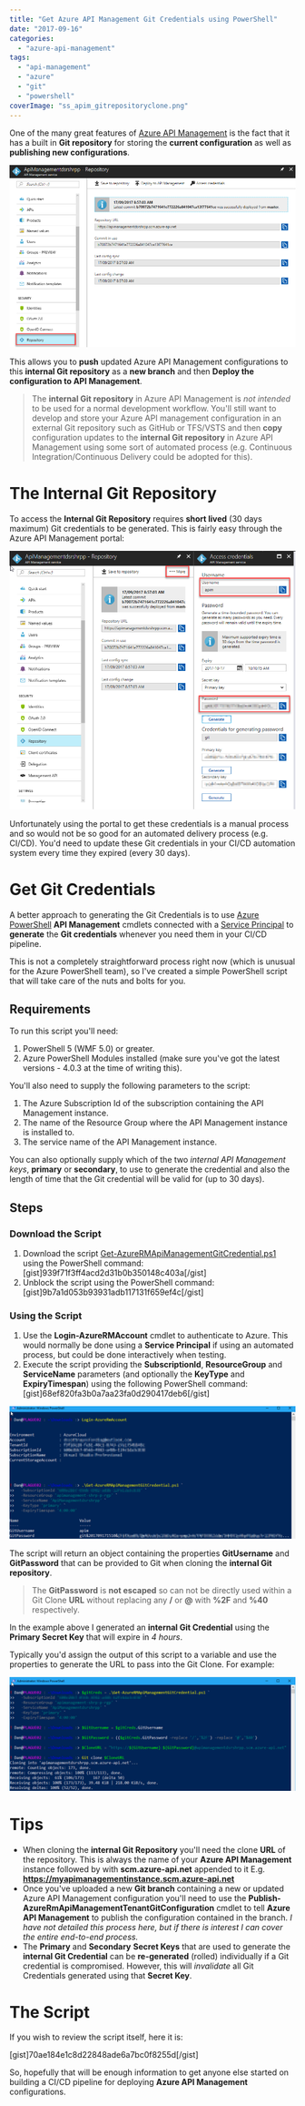 ```yaml
---
title: "Get Azure API Management Git Credentials using PowerShell"
date: "2017-09-16"
categories: 
  - "azure-api-management"
tags: 
  - "api-management"
  - "azure"
  - "git"
  - "powershell"
coverImage: "ss_apim_gitrepositoryclone.png"
---
```


One of the many great features of [Azure API Management](https://azure.microsoft.com/en-us/services/api-management/) is the fact that it has a built in **Git repository** for storing the **current configuration** as well as **publishing new configurations**.

![ss_apim_gitrepository](images/ss_apim_gitrepository.png)

This allows you to **push** updated Azure API Management configurations to this **internal Git repository** as a **new branch** and then **Deploy the configuration to API Management**.

> The **internal Git repository** in Azure API Management is _not intended_ to be used for a normal development workflow. You'll still want to develop and store your Azure API management configuration in an external Git repository such as GitHub or TFS/VSTS and then **copy** configuration updates to the **internal Git repository** in Azure API Management using some sort of automated process (e.g. Continuous Integration/Continuous Delivery could be adopted for this).

# The Internal Git Repository

To access the **Internal Git Repository** requires **short lived** (30 days maximum) Git credentials to be generated. This is fairly easy through the Azure API Management portal:

![ss_apim_gitrepositorygeneratecreds](images/ss_apim_gitrepositorygeneratecreds.png)

Unfortunately using the portal to get these credentials is a manual process and so would not be so good for an automated delivery process (e.g. CI/CD). You'd need to update these Git credentials in your CI/CD automation system every time they expired (every 30 days).

# Get Git Credentials

A better approach to generating the Git Credentials is to use [Azure PowerShell](https://docs.microsoft.com/en-us/powershell/azure/install-azurerm-ps?view=azurermps-4.3.1) **API Management** cmdlets connected with a [Service Principal](https://docs.microsoft.com/en-us/azure/active-directory/develop/active-directory-application-objects) to **generate** the **Git credentials** whenever you need them in your CI/CD pipeline.

This is not a completely straightforward process right now (which is unusual for the Azure PowerShell team), so I've created a simple PowerShell script that will take care of the nuts and bolts for you.

## Requirements

To run this script you'll need:

1. PowerShell 5 (WMF 5.0) or greater.
2. Azure PowerShell Modules installed (make sure you've got the latest versions - 4.0.3 at the time of writing this).

You'll also need to supply the following parameters to the script:

1. The Azure Subscription Id of the subscription containing the API Management instance.
2. The name of the Resource Group where the API Management instance is installed to.
3. The service name of the API Management instance.

You can also optionally supply which of the two _internal API Management keys_, **primary** or **secondary**, to use to generate the credential and also the length of time that the Git credential will be valid for (up to 30 days).

## Steps

### Download the Script

1. Download the script [Get-AzureRMApiManagementGitCredential.ps1](https://gist.github.com/PlagueHO/70ae184e1c8d22848ade6a7bc0f8255d) using the PowerShell command:\[gist\]939f71f3ff4acd2d31b0b350148c403a\[/gist\]
2. Unblock the script using the PowerShell command:\[gist\]9b7a1d053b93931adb117131f659ef4c\[/gist\]

### Using the Script

1. Use the **Login-AzureRMAccount** cmdlet to authenticate to Azure. This would normally be done using a **Service Principal** if using an automated process, but could be done interactively when testing.
2. Execute the script providing the **SubscriptionId**, **ResourceGroup** and **ServiceName** parameters (and optionally the **KeyType** and **ExpiryTimespan**) using the following PowerShell command:\[gist\]68ef820fa3b0a7aa23fa0d290417deb6\[/gist\]

![ss_apim_gitrepositoryinvoke](images/ss_apim_gitrepositoryinvoke.png)

The script will return an object containing the properties **GitUsername** and **GitPassword** that can be provided to Git when cloning the **internal Git repository**.

> The **GitPassword** is **not escaped** so can not be directly used within a Git Clone **URL** without replacing any **/** or **@** with **%2F** and **%40** respectively.

In the example above I generated an **internal Git Credential** using the **Primary Secret Key** that will expire in _4 hours_.

Typically you'd assign the output of this script to a variable and use the properties to generate the URL to pass into the Git Clone. For example:

![ss_apim_gitrepositoryclone](images/ss_apim_gitrepositoryclone.png)

# Tips

- When cloning the **internal Git Repository** you'll need the clone **URL** of the repository. This is always the name of your **Azure API Management** instance followed by with **scm.azure-api.net** appended to it E.g. **https://myapimanagementinstance.scm.azure-api.net**
- Once you've uploaded a new **Git branch** containing a new or updated Azure API Management configuration you'll need to use the **Publish-AzureRmApiManagementTenantGitConfiguration** cmdlet to tell **Azure API Management** to publish the configuration contained in the branch. _I have not detailed this process here, but if there is interest I can cover the entire end-to-end process._
- The **Primary** and **Secondary** **Secret Keys** that are used to generate the **internal Git Credential** can be **re-generated** (rolled) individually if a Git credential is compromised. However, this will _invalidate_ all Git Credentials generated using that **Secret Key**.

# The Script

If you wish to review the script itself, here it is:

\[gist\]70ae184e1c8d22848ade6a7bc0f8255d\[/gist\]

So, hopefully that will be enough information to get anyone else started on building a CI/CD pipeline for deploying **Azure API Management** configurations.
